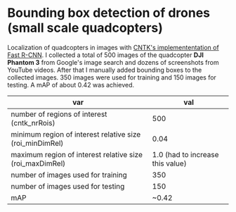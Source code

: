 # Bounding box detection of drones (small scale quadcopters)

Localization of quadcopters in images with [CNTK's implemententation of Fast R-CNN](https://github.com/Microsoft/CNTK/wiki/Object-Detection-using-Fast-R-CNN). I collected a total of 500 images of the quadcopter **DJI Phantom 3** from Google's image search and dozens of screenshots from YouTube videos. After that I manually added bounding boxes to the collected images. 350 images were used for training and 150 images for testing. A mAP of about 0.42 was achieved.

| var                                                      | val                              | 
| -------------------------------------------------------- | -------------------------------- | 
| number of regions of interest (cntk_nrRois)              | 500                              |
| minimum region of interest relative size (roi_minDimRel) | 0.04                             |
| maximum region of interest relative size (roi_maxDimRel) | 1.0 (had to increase this value) |
| number of images used for training                       | 350                              |
| number of images used for testing                        | 150                              |
| mAP                                                      | ~0.42                            |
